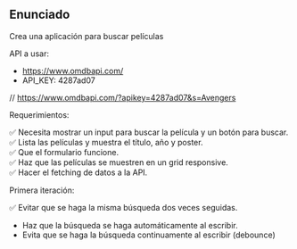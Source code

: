 ## Enunciado

Crea una aplicación para buscar películas

API a usar:

-   https://www.omdbapi.com/
-   API_KEY: 4287ad07

// https://www.omdbapi.com/?apikey=4287ad07&s=Avengers

Requerimientos:

✅ Necesita mostrar un input para buscar la película y un botón para buscar.   
✅ Lista las películas y muestra el título, año y poster.  
✅ Que el formulario funcione.   
✅ Haz que las películas se muestren en un grid responsive.   
✅ Hacer el fetching de datos a la API.  

Primera iteración:  

✅ Evitar que se haga la misma búsqueda dos veces seguidas.  

-   Haz que la búsqueda se haga automáticamente al escribir.  
-   Evita que se haga la búsqueda continuamente al escribir (debounce)  
